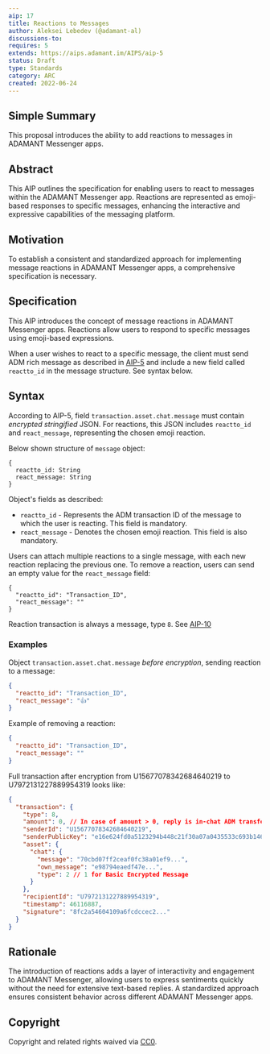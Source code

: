 ```yaml
---
aip: 17
title: Reactions to Messages
author: Aleksei Lebedev (@adamant-al)
discussions-to: 
requires: 5
extends: https://aips.adamant.im/AIPS/aip-5
status: Draft
type: Standards
category: ARC
created: 2022-06-24
---
```


## Simple Summary

This proposal introduces the ability to add reactions to messages in ADAMANT Messenger apps.

## Abstract
<!--A short (~200 word) description of the technical issue being addressed.-->
This AIP outlines the specification for enabling users to react to messages within the ADAMANT Messenger app. Reactions are represented as emoji-based responses to specific messages, enhancing the interactive and expressive capabilities of the messaging platform.

## Motivation

To establish a consistent and standardized approach for implementing message reactions in ADAMANT Messenger apps, a comprehensive specification is necessary.

## Specification

This AIP introduces the concept of message reactions in ADAMANT Messenger apps. Reactions allow users to respond to specific messages using emoji-based expressions.

When a user wishes to react to a specific message, the client must send ADM rich message as described in [AIP-5](https://aips.adamant.im/AIPS/aip-5) and include a new field called `reactto_id` in the message structure. See syntax below.

## Syntax

According to AIP-5, field `transaction.asset.chat.message` must contain *encrypted stringified* JSON. For reactions, this JSON includes `reactto_id` and `react_message`, representing the chosen emoji reaction.

Below shown structure of `message` object:

````
{
  reactto_id: String
  react_message: String
}
````

Object's fields as described:

- `reactto_id` - Represents the ADM transaction ID of the message to which the user is reacting. This field is mandatory.
- `react_message` - Denotes the chosen emoji reaction. This field is also mandatory.


Users can attach multiple reactions to a single message, with each new reaction replacing the previous one. To remove a reaction, users can send an empty value for the `react_message` field:

````
{
  "reactto_id": "Transaction_ID",
  "react_message": ""
}
````

Reaction transaction is always a message, type `8`. See [AIP-10](https://aips.adamant.im/AIPS/aip-10#transaction-types)

### Examples

Object `transaction.asset.chat.message` *before encryption*, sending reaction to a message:

```` json
{
  "reactto_id": "Transaction_ID",
  "react_message": "👍"
}
````

Example of removing a reaction:

```` json
{
  "reactto_id": "Transaction_ID",
  "react_message": ""
}
````

Full transaction after encryption from U15677078342684640219 to U7972131227889954319 looks like:

```` json
{
  "transaction": {
    "type": 8,
    "amount": 0, // In case of amount > 0, reply is in-chat ADM transfer with comment
    "senderId": "U15677078342684640219",
    "senderPublicKey": "e16e624fd0a5123294b448c21f30a07a0435533c693b146b14e66830e4e20404",
    "asset": {
      "chat": {
        "message": "70cbd07ff2ceaf0fc38a01ef9...",
        "own_message": "e98794eaedf47e...",
        "type": 2 // 1 for Basic Encrypted Message
      }
    },
    "recipientId": "U7972131227889954319",
    "timestamp": 46116887,
    "signature": "8fc2a54604109a6fcdccec2..."
  }
}
````

## Rationale

The introduction of reactions adds a layer of interactivity and engagement to ADAMANT Messenger, allowing users to express sentiments quickly without the need for extensive text-based replies. A standardized approach ensures consistent behavior across different ADAMANT Messenger apps.

## Copyright

Copyright and related rights waived via [CC0](https://creativecommons.org/publicdomain/zero/1.0/).

